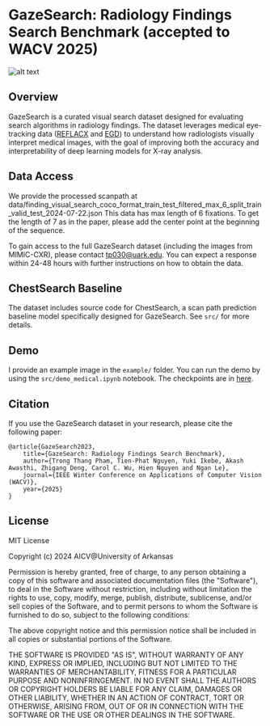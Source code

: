 # GazeSearch: Radiology Findings Search Benchmark (accepted to WACV 2025)
![alt text](imgs/qualitative-results-github-repo.png)

## Overview

GazeSearch is a curated visual search dataset designed for evaluating search algorithms in radiology findings. The dataset leverages medical eye-tracking data ([REFLACX](https://physionet.org/content/reflacx-xray-localization/1.0.0/0) and [EGD](https://physionet.org/content/egd-cxr/1.0.0/)) to understand how radiologists visually interpret medical images, with the goal of improving both the accuracy and interpretability of deep learning models for X-ray analysis.


## Data Access
We provide the processed scanpath at data/finding_visual_search_coco_format_train_test_filtered_max_6_split_train_valid_test_2024-07-22.json 
This data has max length of 6 fixations. To get the length of 7 as in the paper, please add the center point at the beginning of the sequence.

To gain access to the full GazeSearch dataset (including the images from MIMIC-CXR), please contact tp030@uark.edu. You can expect a response within 24-48 hours with further instructions on how to obtain the data.

## ChestSearch Baseline
The dataset includes source code for ChestSearch, a scan path prediction baseline model specifically designed for GazeSearch. See `src/` for more details.

## Demo 
I provide an example image in the `example/` folder. You can run the demo by using the `src/demo_medical.ipynb` notebook. 
The checkpoints are in [here](https://uark-my.sharepoint.com/:u:/g/personal/tp030_uark_edu/EYST3kkJNJpAuadtgt5UILcBaZ8_UFAF0o95adk2p15FvQ?e=lK5Wdm).


## Citation

If you use the GazeSearch dataset in your research, please cite the following paper:

```
@article{GazeSearch2023,
    title={GazeSearch: Radiology Findings Search Benchmark},
    author={Trong Thang Pham, Tien-Phat Nguyen, Yuki Ikebe, Akash Awasthi, Zhigang Deng, Carol C. Wu, Hien Nguyen and Ngan Le},
    journal={IEEE Winter Conference on Applications of Computer Vision (WACV)},
    year={2025}
}
```
## License
MIT License

Copyright (c) 2024 AICV@University of Arkansas

Permission is hereby granted, free of charge, to any person obtaining a copy
of this software and associated documentation files (the "Software"), to deal
in the Software without restriction, including without limitation the rights
to use, copy, modify, merge, publish, distribute, sublicense, and/or sell
copies of the Software, and to permit persons to whom the Software is
furnished to do so, subject to the following conditions:

The above copyright notice and this permission notice shall be included in all
copies or substantial portions of the Software.

THE SOFTWARE IS PROVIDED "AS IS", WITHOUT WARRANTY OF ANY KIND, EXPRESS OR
IMPLIED, INCLUDING BUT NOT LIMITED TO THE WARRANTIES OF MERCHANTABILITY,
FITNESS FOR A PARTICULAR PURPOSE AND NONINFRINGEMENT. IN NO EVENT SHALL THE
AUTHORS OR COPYRIGHT HOLDERS BE LIABLE FOR ANY CLAIM, DAMAGES OR OTHER
LIABILITY, WHETHER IN AN ACTION OF CONTRACT, TORT OR OTHERWISE, ARISING FROM,
OUT OF OR IN CONNECTION WITH THE SOFTWARE OR THE USE OR OTHER DEALINGS IN THE
SOFTWARE.
